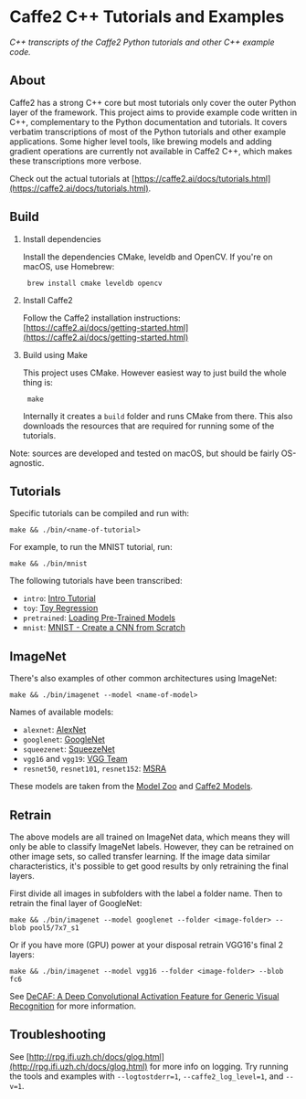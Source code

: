 # Caffe2 C++ Tutorials and Examples

*C++ transcripts of the Caffe2 Python tutorials and other C++ example code.*


## About

Caffe2 has a strong C++ core but most tutorials only cover the outer Python layer of the framework. This project aims to provide example code written in C++, complementary to the Python documentation and tutorials. It covers verbatim transcriptions of most of the Python tutorials and other example applications. Some higher level tools, like brewing models and adding gradient operations are currently not available in Caffe2 C++, which makes these transcriptions more verbose.

Check out the actual tutorials at [https://caffe2.ai/docs/tutorials.html](https://caffe2.ai/docs/tutorials.html).


## Build

1. Install dependencies

    Install the dependencies CMake, leveldb and OpenCV. If you're on macOS, use Homebrew:

        brew install cmake leveldb opencv

2. Install Caffe2

    Follow the Caffe2 installation instructions: [https://caffe2.ai/docs/getting-started.html](https://caffe2.ai/docs/getting-started.html)

3. Build using Make

    This project uses CMake. However easiest way to just build the whole thing is:

        make

    Internally it creates a `build` folder and runs CMake from there. This also downloads the resources that are required for running some of the tutorials.

Note: sources are developed and tested on macOS, but should be fairly OS-agnostic.


## Tutorials

Specific tutorials can be compiled and run with:

    make && ./bin/<name-of-tutorial>

For example, to run the MNIST tutorial, run:

    make && ./bin/mnist

The following tutorials have been transcribed:

* `intro`: [Intro Tutorial](https://caffe2.ai/docs/intro-tutorial.html)
* `toy`: [Toy Regression](https://caffe2.ai/docs/tutorial-toy-regression.html)
* `pretrained`: [Loading Pre-Trained Models](https://caffe2.ai/docs/tutorial-loading-pre-trained-models.html)
* `mnist`: [MNIST - Create a CNN from Scratch](https://caffe2.ai/docs/tutorial-MNIST.html)

## ImageNet

There's also examples of other common architectures using ImageNet:

    make && ./bin/imagenet --model <name-of-model>

Names of available models:

* `alexnet`: [AlexNet](https://github.com/BVLC/caffe/tree/master/models/bvlc_alexnet)
* `googlenet`: [GoogleNet](https://github.com/BVLC/caffe/tree/master/models/bvlc_googlenet)
* `squeezenet`: [SqueezeNet](https://github.com/DeepScale/SqueezeNet)
* `vgg16` and `vgg19`: [VGG Team](http://www.robots.ox.ac.uk/~vgg/research/very_deep/)
* `resnet50`, `resnet101`, `resnet152`: [MSRA](https://github.com/KaimingHe/deep-residual-networks)

These models are taken from the [Model Zoo](https://github.com/caffe2/caffe2/wiki/Model-Zoo) and [Caffe2 Models](https://github.com/leonardvandriel/caffe2_models).

## Retrain

The above models are all trained on ImageNet data, which means they will only be able to classify ImageNet labels. However, they can be retrained on other image sets, so called transfer learning. If the image data similar characteristics, it's possible to get good results by only retraining the final layers.

First divide all images in subfolders with the label a folder name. Then to retrain the final layer of GoogleNet:

    make && ./bin/imagenet --model googlenet --folder <image-folder> --blob pool5/7x7_s1

Or if you have more (GPU) power at your disposal retrain VGG16's final 2 layers:

    make && ./bin/imagenet --model vgg16 --folder <image-folder> --blob fc6

See [DeCAF: A Deep Convolutional Activation Feature for Generic Visual Recognition](https://arxiv.org/pdf/1310.1531v1.pdf) for more information.

## Troubleshooting

See [http://rpg.ifi.uzh.ch/docs/glog.html](http://rpg.ifi.uzh.ch/docs/glog.html) for more info on logging. Try running the tools and examples with `--logtostderr=1`, `--caffe2_log_level=1`, and `--v=1`.
